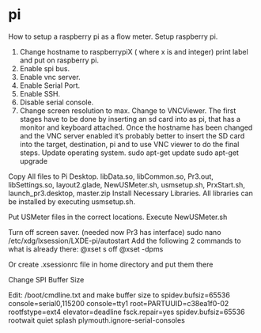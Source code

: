 # pi
How to setup a raspberry pi as a flow meter.
Setup raspberry pi.
1.	Change hostname to raspberrypiX  ( where x is and integer) print label and put on raspberry pi.
2.	Enable spi bus.
3.	Enable vnc server.
4.	Enable Serial Port.
5.	Enable SSH.
6.	Disable serial console.
7.	Change screen resolution to max.
Change to VNCViewer.
The first stages have to be done by inserting an sd card into as pi, that has a monitor and keyboard attached. Once the hostname has been changed and the VNC server enabled it’s probably better to insert the SD card into the target, destination, pi and to use VNC viewer to do the final steps.
Update operating system.
sudo apt-get update
sudo apt-get upgrade

Copy All files to Pi Desktop.
libData.so, libCommon.so, Pr3.out, libSettings.so, layout2.glade, NewUSMeter.sh, usmsetup.sh, PrxStart.sh,  launch_pr3.desktop, master.zip
Install Necessary Libraries.
All libraries can be installed by executing usmsetup.sh.

Put USMeter files in the correct locations.
Execute NewUSMeter.sh

Turn off screen saver. (needed now Pr3 has interface)
sudo nano /etc/xdg/lxsession/LXDE-pi/autostart
Add the following 2 commands to what is already there:
@xset s off
@xset -dpms

Or create .xsessionrc file in home directory and put them there

Change SPI Buffer Size

Edit:  /boot/cmdline.txt and make buffer size to spidev.bufsiz=65536 
console=serial0,115200 console=tty1 root=PARTUUID=c38ea1f0-02 rootfstype=ext4 elevator=deadline fsck.repair=yes spidev.bufsiz=65536 rootwait quiet splash plymouth.ignore-serial-consoles

